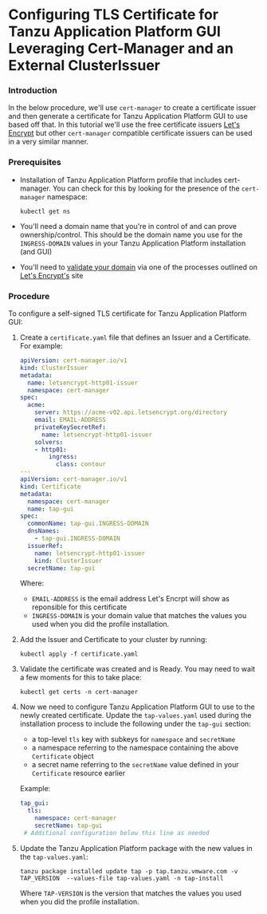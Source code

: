 # Configuring TLS Certificate for Tanzu Application Platform GUI Leveraging Cert-Manager and an External ClusterIssuer

### Introduction

In the below procedure, we'll use `cert-manager` to create a certificate issuer and then generate a certificate for Tanzu Application Platform GUI to use based off that. In this tutorial we'll use the free certificate issuers [Let's Encrypt](https://letsencrypt.org) but other `cert-manager` compatible certificate issuers can be used in a very similar manner.

### Prerequisites

- Installation of Tanzu Application Platform profile that includes cert-manager. You can check for this by looking for the presence of the `cert-manager` namespace:

    ```console
    kubectl get ns
    ```

- You'll need a domain name that you're in control of and can prove ownership/control. This should be the domain name you use for the `INGRESS-DOMAIN` values in your Tanzu Application Platform installation (and GUI)
- You'll need to [validate your domain](https://letsencrypt.org/how-it-works/) via one of the processes outlined on [Let's Encrypt's](https://letsencrypt.org/getting-started/) site

### Procedure

To configure a self-signed TLS certificate for Tanzu Application Platform GUI:

1. Create a `certificate.yaml` file that defines an Issuer and a Certificate. For example:

    ```yaml
    apiVersion: cert-manager.io/v1
    kind: ClusterIssuer
    metadata:
      name: letsencrypt-http01-issuer
      namespace: cert-manager
    spec:
      acme:
        server: https://acme-v02.api.letsencrypt.org/directory
        email: EMAIL-ADDRESS
        privateKeySecretRef:
          name: letsencrypt-http01-issuer
        solvers:
        - http01:
            ingress:
              class: contour
    ---
    apiVersion: cert-manager.io/v1
    kind: Certificate
    metadata:
      namespace: cert-manager
      name: tap-gui
    spec:
      commonName: tap-gui.INGRESS-DOMAIN
      dnsNames:
        - tap-gui.INGRESS-DOMAIN
      issuerRef:
        name: letsencrypt-http01-issuer
        kind: ClusterIssuer
      secretName: tap-gui
   ```

   Where:
   - `EMAIL-ADDRESS` is the email address Let's Encrpt will show as reponsible for this certificate
   - `INGRESS-DOMAIN` is your domain value that matches the values you used when you did the profile installation.

1. Add the Issuer and Certificate to your cluster by running:

   ```console
   kubectl apply -f certificate.yaml
   ```

1. Validate the certificate was created and is Ready. You may need to wait a few moments for this to take place:
   ```console
   kubectl get certs -n cert-manager
   ```

1. Now we need to configure Tanzu Application Platform GUI to use to the newly created certificate. Update the `tap-values.yaml` used during the installation process to include the following under the `tap-gui` section:

   - a top-level `tls` key with subkeys for `namespace` and `secretName`
   - a namespace referring to the namespace containing the above `Certificate` object
   - a secret name referring to the `secretName` value defined in your `Certificate` resource earlier

   Example:

   ```yaml
   tap_gui:
     tls:
       namespace: cert-manager
       secretName: tap-gui
    # Additional configuration below this line as needed
   ```

1. Update the Tanzu Application Platform package with the new values in the `tap-values.yaml`:

    ```console
    tanzu package installed update tap -p tap.tanzu.vmware.com -v TAP_VERSION  --values-file tap-values.yaml -n tap-install
    ```

   Where `TAP-VERSION` is the version that matches the values you used when you did the profile installation.
